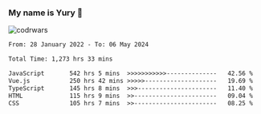 ### My name is Yury 👋 
![codrwars](https://www.codewars.com/users/litury/badges/micro) 


<!--START_SECTION:waka-->

```txt
From: 28 January 2022 - To: 06 May 2024

Total Time: 1,273 hrs 33 mins

JavaScript       542 hrs 5 mins  >>>>>>>>>>>--------------   42.56 %
Vue.js           250 hrs 42 mins >>>>>--------------------   19.69 %
TypeScript       145 hrs 8 mins  >>>----------------------   11.40 %
HTML             115 hrs 9 mins  >>-----------------------   09.04 %
CSS              105 hrs 7 mins  >>-----------------------   08.25 %
```

<!--END_SECTION:waka-->

